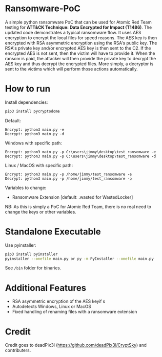 # Ransomware-PoC
A simple python ransomware PoC that can be used for Atomic Red Team testing for **ATT&CK Technique: Data Encrypted for Impact (T1486)**. The updated code demonstrates a typical ransomware flow. It uses AES encryption to encrypt the local files for speed reasons. The AES key is then encrypted with RSA asymmetric encryption using the RSA's public key. The RSA's private key and/or encrypted AES key is then sent to the C2. If the encrypted AES is not sent, then the victim will have to provide it. When the ransom is paid, the attacker will then provide the private key to decrypt the AES key and thus decrypt the encrypted files. More simply, a decryptor is sent to the victims which will perform those actions automatically. 

# How to run
Install dependencies:
```bash
pip3 install pycryptodome
```

Default:
```
Encrypt: python3 main.py -e
Decrypt: python3 main.py -d
```

Windows with specific path:
```
Encrypt: python3 main.py -p C:\users\jimmy\desktop\test_ransomware -e
Decrypt: python3 main.py -p C:\users\jimmy\desktop\test_ransomware -d
```

Linux / MacOS with specific path:
```
Encrypt: python3 main.py -p /home/jimmy/test_ransomware -e
Decrypt: python3 main.py -p /home/jimmy/test_ransomware -p
```

Variables to change:
* Ransomware Extension [default: .wasted for WastedLocker]

NB: As this is simply a PoC for Atomic Red Team, there is no real need to change the keys or other variables.

# Standalone Executable
Use pyinstaller:
```bash
pip3 install pyinstaller
pyinstaller --onefile main.py or py -m PyInstaller --onefile main.py
```
See `/bin` folder for binaries.

# Additional Features
* RSA asymmetric encryption of the AES keyif s
* Autodetects Windows, Linux or MacOS
* Fixed handling of renaming files with a ransomware extension

# Credit
Credit goes to deadPix3l (https://github.com/deadPix3l/CryptSky) and contributers.
